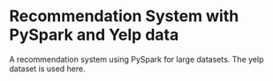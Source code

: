# Recommendation System with PySpark and Yelp data
A recommendation system using PySpark for large datasets. The yelp dataset is used here.
